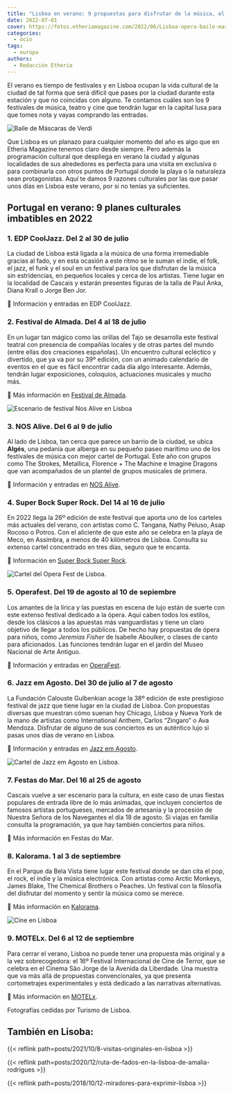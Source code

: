 ```yaml
---
title: "Lisboa en verano: 9 propuestas para disfrutar de la música, el teatro y el cine"
date: 2022-07-01
cover: https://fotos.etheriamagazine.com/2022/06/Lisboa-opera-baile-mascaras.jpg
categories: 
  - ocio
tags: 
  - europa
authors: 
  - Redacción Etheria
---
```


El verano es tiempo de festivales y en Lisboa ocupan la vida cultural de la ciudad de tal forma que será difícil que pases por la ciudad durante esta estación y que no coincidas con alguno. Te contamos cuáles son los 9 festivales de música, teatro y cine que tendrán lugar en la capital lusa para que tomes nota y vayas comprando las entradas.

![Baile de Máscaras de Verdi](https://fotos.etheriamagazine.com/2022/06/Lisboa-opera-baile-mascaras.jpg "Imágenes del Opera Fest de Lisboa. © Opera Fest")

Que Lisboa es un planazo para cualquier momento del año es algo que en Etheria Magazine 
tenemos claro desde siempre. Pero además la programación cultural que despliega en 
verano la ciudad y algunas localidades de sus alrededores es perfecta para una visita en 
exclusiva o para combinarla con otros puntos de Portugal donde la playa o la naturaleza 
sean protagonistas. Aquí te damos 9 razones culturales por las que pasar unos días en 
Lisboa este verano, por si no tenías ya suficientes. 

## Portugal en verano: 9 planes culturales imbatibles en 2022

### 1\. EDP CoolJazz. Del 2 al 30 de julio

La ciudad de Lisboa está ligada a la música de una forma irremediable gracias al fado, y 
en esta ocasión a este ritmo se le suman el indie, el folk, el jazz, el funk y el soul 
en un festival para los que disfrutan de la música sin estridencias, en pequeños locales 
y cerca de los artistas. Tiene lugar en la localidad de Cascais y estarán presentes 
figuras de la talla de Paul Anka, Diana Krall o Jorge Ben Jor. 

📍 Información y entradas en EDP CoolJazz. 

### 2\. Festival de Almada. Del 4 al 18 de julio

En un lugar tan mágico como las orillas del Tajo se desarrolla este festival teatral con 
presencia de compañías locales y de otras partes del mundo (entre ellas dos creaciones 
españolas). Un encuentro cultural ecléctico y divertido, que ya va por su 39º edición, 
con un animado calendario de eventos en el que es fácil encontrar cada día algo 
interesante. Además, tendrán lugar exposiciones, coloquios, actuaciones musicales y 
mucho más. 

📍 Más información en [Festival de Almada](https://festival.ctalmada.pt/). 

![Escenario de festival Nos Alive en Lisboa](https://fotos.etheriamagazine.com/2022/06/Lisboa-NOS-Alive.jpg "Festival Nos Alive.")

### 3\. NOS Alive. Del 6 al 9 de julio

Al lado de Lisboa, tan cerca que parece un barrio de la ciudad, se ubica **Algés**, una 
pedanía que alberga en su pequeño paseo marítimo uno de los festivales de música con 
mejor cartel de Portugal. Este año con grupos como The Strokes, Metallica, Florence + 
The Machine e Imagine Dragons que van acompañados de un plantel de grupos musicales de 
primera. 

📍 Información y entradas en [NOS Alive](https://nosalive.com/). 

### 4\. Super Bock Super Rock. Del 14 al 16 de julio

En 2022 llega la 26º edición de este festival que aporta uno de los carteles más 
actuales del verano, con artistas como C. Tangana, Nathy Peluso, Asap Rocoso o Potros. 
Con el aliciente de que este año se celebra en la playa de Meco, en Assimbra, a menos de 
40 kilómetros de Lisboa. Consulta su extenso cartel concentrado en tres días, seguro que 
te encanta. 

📍 Información en [Super Bock Super Rock](https://www.superbocksuperrock.pt/). 

![Cartel del Opera Fest de Lisboa.](https://fotos.etheriamagazine.com/2022/06/Lisboa-opera-fest.jpg "Cartel del Opera Fest de Lisboa.")

### 5\. Operafest. Del 19 de agosto al 10 de sepiembre

Los amantes de la lírica y las puestas en escena de lujo están de suerte con este 
extenso festival dedicado a la ópera. Aquí caben todos los estilos, desde los clásicos a 
las apuestas más vanguardistas y tiene un claro objetivo de llegar a todos los públicos. 
De hecho hay propuestas de ópera para niños, como _Jeremias Fisher_ de Isabelle 
Aboulker, o clases de canto para aficionados. Las funciones tendrán lugar en el jardín 
del Museo Nacional de Arte Antiguo. 

📍 Información y entradas en [OperaFest](https://www.operafestlisboa.com/pt/). 

### 6\. Jazz em Agosto. Del 30 de julio al 7 de agosto

La Fundación Calouste Gulbenkian acoge la 38º edición de este prestigioso festival de 
jazz que tiene lugar en la ciudad de Lisboa. Con propuestas diversas que muestran cómo 
suenan hoy Chicago, Lisboa y Nueva York de la mano de artistas como International 
Anthem, Carlos “Zingaro” o Ava Mendoza. Disfrutar de alguno de sus conciertos es un 
auténtico lujo si pasas unos días de verano en Lisboa. 

📍 Información y entradas en [Jazz em Agosto](https://gulbenkian.pt/jazzemagosto/). 

![Cartel de Jazz em Agosto en Lisboa.](https://fotos.etheriamagazine.com/2022/06/Lisboa-Jazz-em-Agosto.jpg "Cartel de Jazz em Agosto en Lisboa.")

### 7\. Festas do Mar. Del 16 al 25 de agosto

Cascais vuelve a ser escenario para la cultura, en este caso de unas fiestas populares 
de entrada libre de lo más animadas, que incluyen conciertos de famosos artistas 
portugueses, mercados de artesanía y la procesión de Nuestra Señora de los Navegantes el 
día 18 de agosto. Si viajas en familia consulta la programación, ya que hay también 
conciertos para niños. 

📍 Más información en Festas do Mar. 

### 8\. Kalorama. 1 al 3 de septiembre

En el Parque da Bela Vista tiene lugar este festival donde se dan cita el pop, el rock, 
el indie y la música electrónica. Con artistas como Arctic Monkeys, James Blake, The 
Chemical Brothers o Peaches. Un festival con la filosofía del disfrutar del momento y 
sentir la música como se merece. 

📍 Más información en [Kalorama](https://meokalorama.pt/). 

![Cine en Lisboa](https://fotos.etheriamagazine.com/2022/06/Lisboa-Motelx.jpg "Cine de terror en el Festival MOTELx.")

### 9\. MOTELx. Del 6 al 12 de septiembre

Para cerrar el verano, Lisboa no puede tener una propuesta más original y a la vez 
sobrecogedora: el 16º Festival Internacional de Cine de Terror, que se celebra en el 
Cinema São Jorge de la Avenida da Liberdade. Una muestra que va más allá de propuestas 
convencionales, ya que presenta cortometrajes experimentales y está dedicado a las 
narrativas alternativas. 

📍 Más información en [MOTELx](https://www.motelx.org/). 

Fotografías cedidas por Turismo de Lisboa. 

## También en Lisoba:

{{< reflink path=posts/2021/10/8-visitas-originales-en-lisboa >}} 

{{< reflink path=posts/2020/12/ruta-de-fados-en-la-lisboa-de-amalia-rodrigues >}} 

{{< reflink path=posts/2018/10/12-miradores-para-exprimir-lisboa >}}
